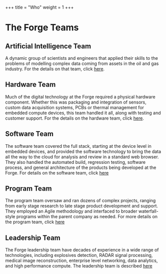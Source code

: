 +++
title = "Who"
weight = 1
+++

# The Forge Teams

## Artificial Intelligence Team

A dynamic group of scientists and engineers that applied their skills to the problems of 
modelling complex data coming from assets in the oil and gas industry.  For the details
on that team, click [here](@/teams/ai.md).

## Hardware Team

Much of the digital technology at the Forge required a physical hardware component.  Whether
this was packaging and integration of sensors, custom data acquisition systems, PCBs or 
thermal management for embedded compute devices, this team handled it all, along with
testing and customer support.  For the details on the hardware team, click [here](@/teams/hardware.md).

## Software Team

The software team covered the full stack, starting at the device level in embedded devices, and 
provided the software technology to bring the data all the way to the cloud for analysis and
review in a standard web browser.  They also handled the automated build, regression testing,
software process, and general architecture of the products being developed at the Forge.
For details on the software team, click [here](@/teams/software.md)

## Program Team

The program team oversaw and ran dozens of complex projects, ranging from early stage research to
late stage product development and support.  They employed an Agile methodology and interfaced
to broader waterfall-style programs within the parent company as needed.  For more
details on the program team, click [here](@/teams/programs.md)

## Leadership Team

The Forge leadership team have decades of experience in a wide range of technologies, including
explosives detection, RADAR signal processing, medical image reconstruction, enterprise level
networking, data analytics, and high performance compute.  The leadership team is described 
[here](@/teams/leaders.md)
